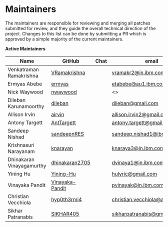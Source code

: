 Maintainers
===========

The maintainers are responsible for reviewing and merging all patches submitted for review, and they guide the overall technical direction of the project.
Changes to this list can be done by submitting a PR which is approved by a simple majority of the current maintainers.

**Active Maintainers**

| Name | GitHub | Chat | email
|------|--------|------|----------------------
| Venkatraman Ramakrishna | [VRamakrishna][VRamakrishna] |  | <vramakr2@in.ibm.com>
| Ermyas Abebe | [ermyas][ermyas] |  | <etabebe@au1.ibm.com>
| Nick Waywood | [nwaywood][nwaywood] |  | <>
| Dileban Karunamoorthy | [dileban][dileban] |  | <dileban@gmail.com>
| Allison Irvin | [airvin][airvin] |  | <allison.irvin2@gmail.com>
| Antony Targett | [AntTargett][AntTargett] |  | <antony.targett@gmail.com>
| Sandeep Nishad | [sandeepnRES][sandeepnRES] |  | <sandeep.nishad1@ibm.com>
| Krishnasuri Narayanam | [knarayan][knarayan] |  | <knaraya3@in.ibm.com>
| Dhinakaran Vinayagamurthy | [dhinakaran2705][dhinakaran2705] |  | <dvinaya1@in.ibm.com>
| Yining Hu | [Yining-Hu][Yining-Hu] |  | <hulyric@gmail.com>
| Vinayaka Pandit | [Vinayaka-Pandit][Vinayaka-Pandit] |  | <pvinayak@in.ibm.com>
| Christian Vecchiola | [hyp0th3rmi4][hyp0th3rmi4] |  | <christian.vecchiola@au1.ibm.com>
| Sikhar Patranabis | [SIKHAR405][SIKHAR405] |  | <sikharpatranabis@gmail.com>

[VRamakrishna]: https://github.com/VRamakrishna
[ermyas]: https://github.com/ermyas
[nwaywood]: https://github.com/nwaywood
[dileban]: https://github.com/dileban
[airvin]: https://github.com/airvin
[AntTargett]: https://github.com/AntTargett
[sandeepnRES]: https://github.com/sandeepnRES/
[knarayan]: https://github.com/knarayan
[dhinakaran2705]: https://github.com/dhinakaran2705
[Yining-Hu]: https://github.com//Yining-Hu
[Vinayaka-Pandit]: https://github.com/Vinayaka-Pandit
[hyp0th3rmi4]: https://github.com/hyp0th3rmi4
[SIKHAR405]: https://github.com/SIKHAR405
